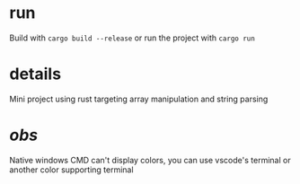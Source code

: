 # run
Build with `cargo build --release` or run the project with `cargo run`

# details
Mini project using rust targeting array manipulation and string parsing

# ***obs***
Native windows CMD can't display colors, you can use vscode's terminal or another color supporting terminal
